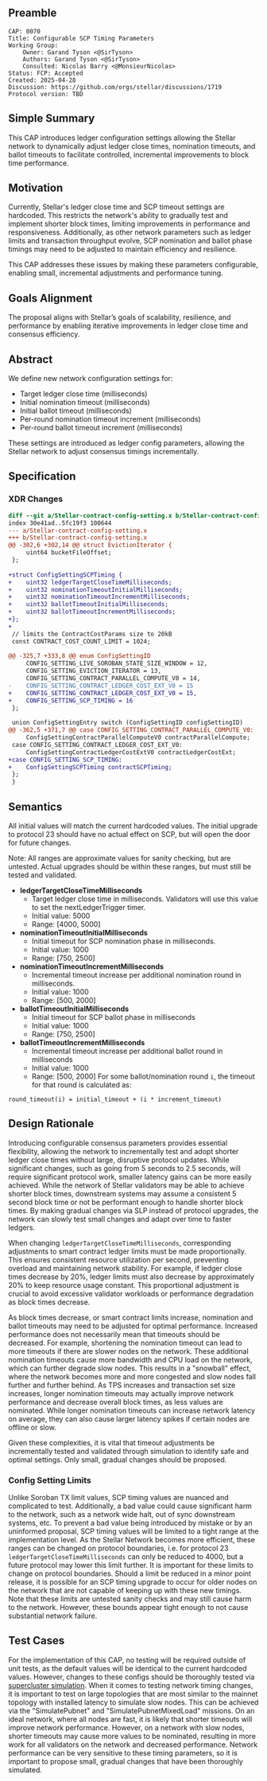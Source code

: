 ## Preamble

```
CAP: 0070
Title: Configurable SCP Timing Parameters
Working Group:
    Owner: Garand Tyson <@SirTyson>
    Authors: Garand Tyson <@SirTyson>
    Consulted: Nicolas Barry <@MonsieurNicolas>
Status: FCP: Accepted
Created: 2025-04-28
Discussion: https://github.com/orgs/stellar/discussions/1719
Protocol version: TBD
```

## Simple Summary

This CAP introduces ledger configuration settings allowing the Stellar network to dynamically adjust ledger close times, nomination timeouts,
and ballot timeouts to facilitate controlled, incremental improvements to block time performance.

## Motivation

Currently, Stellar's ledger close time and SCP timeout settings are hardcoded. This restricts the network's ability to gradually test and implement
shorter block times, limiting improvements in performance and responsiveness. Additionally, as other network parameters such as ledger limits and transaction
throughput evolve, SCP nomination and ballot phase timings may need to be adjusted to maintain efficiency and resilience.

This CAP addresses these issues by making these parameters configurable, enabling small, incremental adjustments and performance tuning.

## Goals Alignment

The proposal aligns with Stellar’s goals of scalability, resilience, and performance by enabling iterative improvements in ledger close time and consensus efficiency.

## Abstract

We define new network configuration settings for:

- Target ledger close time (milliseconds)
- Initial nomination timeout (milliseconds)
- Initial ballot timeout (milliseconds)
- Per-round nomination timeout increment (milliseconds)
- Per-round ballot timeout increment (milliseconds)

These settings are introduced as ledger config parameters, allowing the Stellar network to adjust consensus timings incrementally.

## Specification

### XDR Changes

```diff mddiffcheck.base=8903b65de5cb56e361800e93aa339ab1a5c1a2e7
diff --git a/Stellar-contract-config-setting.x b/Stellar-contract-config-setting.x
index 30e41ad..5fc19f3 100644
--- a/Stellar-contract-config-setting.x
+++ b/Stellar-contract-config-setting.x
@@ -302,6 +302,14 @@ struct EvictionIterator {
     uint64 bucketFileOffset;
 };
 
+struct ConfigSettingSCPTiming {
+    uint32 ledgerTargetCloseTimeMilliseconds;
+    uint32 nominationTimeoutInitialMilliseconds;
+    uint32 nominationTimeoutIncrementMilliseconds;
+    uint32 ballotTimeoutInitialMilliseconds;
+    uint32 ballotTimeoutIncrementMilliseconds;
+};
+
 // limits the ContractCostParams size to 20kB
 const CONTRACT_COST_COUNT_LIMIT = 1024;
 
@@ -325,7 +333,8 @@ enum ConfigSettingID
     CONFIG_SETTING_LIVE_SOROBAN_STATE_SIZE_WINDOW = 12,
     CONFIG_SETTING_EVICTION_ITERATOR = 13,
     CONFIG_SETTING_CONTRACT_PARALLEL_COMPUTE_V0 = 14,
-    CONFIG_SETTING_CONTRACT_LEDGER_COST_EXT_V0 = 15
+    CONFIG_SETTING_CONTRACT_LEDGER_COST_EXT_V0 = 15,
+    CONFIG_SETTING_SCP_TIMING = 16
 };
 
 union ConfigSettingEntry switch (ConfigSettingID configSettingID)
@@ -362,5 +371,7 @@ case CONFIG_SETTING_CONTRACT_PARALLEL_COMPUTE_V0:
     ConfigSettingContractParallelComputeV0 contractParallelCompute;
 case CONFIG_SETTING_CONTRACT_LEDGER_COST_EXT_V0:
     ConfigSettingContractLedgerCostExtV0 contractLedgerCostExt;
+case CONFIG_SETTING_SCP_TIMING:
+    ConfigSettingSCPTiming contractSCPTiming;
 };
 }
```

## Semantics

All initial values will match the current hardcoded values. The initial upgrade to protocol 23 should
have no actual effect on SCP, but will open the door for future changes.

Note: All ranges are approximate values for sanity checking, but are untested. Actual upgrades should be within
these ranges, but must still be tested and validated.

- **ledgerTargetCloseTimeMilliseconds**
    - Target ledger close time in milliseconds. Validators will use this value to set the nextLedgerTrigger timer.
    - Initial value: 5000
    - Range: [4000, 5000]
- **nominationTimeoutInitialMilliseconds**
    - Initial timeout for SCP nomination phase in milliseconds.
    - Initial value: 1000
    - Range: [750, 2500]
- **nominationTimeoutIncrementMilliseconds**
    - Incremental timeout increase per additional nomination round in milliseconds.
    - Initial value: 1000
    - Range: [500, 2000]
- **ballotTimeoutInitialMilliseconds**
    - Initial timeout for SCP ballot phase in milliseconds
    - Initial value: 1000
    - Range: [750, 2500]
- **ballotTimeoutIncrementMilliseconds**
    - Incremental timeout increase per additional ballot round in milliseconds
    - Initial value: 1000
    - Range: [500, 2000]
For some ballot/nomination round `i`, the timeout for that round is calculated as:

```
round_timeout(i) = initial_timeout + (i * increment_timeout)
```

## Design Rationale

Introducing configurable consensus parameters provides essential flexibility, allowing the network to incrementally test and adopt shorter ledger
close times without large, disruptive protocol updates. While significant changes, such as going from 5 seconds to 2.5 seconds, will require significant
protocol work, smaller latency gains can be more easily achieved. While the network of Stellar validators may be able to achieve shorter block times,
downstream systems may assume a consistent 5 second block time or not be performant enough to handle shorter block times. By making gradual changes via
SLP instead of protocol upgrades, the network can slowly test small changes and adapt over time to faster ledgers.

When changing `ledgerTargetCloseTimeMilliseconds`, corresponding adjustments to smart contract ledger limits must be made proportionally.
This ensures consistent resource utilization per second, preventing overload and maintaining network stability. For example, if ledger close times decrease by 20%,
ledger limits must also decrease by approximately 20% to keep resource usage constant. This proportional adjustment is crucial to avoid excessive validator workloads
or performance degradation as block times decrease.

As block times decrease, or smart contract limits increase, nomination and ballot timeouts may need to be adjusted for optimal performance. Increased performance
does not necessarily mean that timeouts should be decreased. For example, shortening the nomination timeout can lead to more timeouts if there are slower nodes
on the network. These additional nomination timeouts cause more bandwidth and CPU load on the network, which can further degrade slow nodes. This results in
a "snowball" effect, where the network becomes more and more congested and slow nodes fall further and further behind. As TPS increases and transaction set size
increases, longer nomination timeouts may actually improve network performance and decrease overall block times, as less values are nominated. While longer
nomination timeouts can increase network latency on average, they can also cause larger latency spikes if certain nodes are offline or slow.

Given these complexities, it is vital that timeout adjustments be incrementally tested and validated through simulation to identify safe and optimal settings.
Only small, gradual changes should be proposed.

### Config Setting Limits

Unlike Soroban TX limit values, SCP timing values are nuanced and complicated to test. Additionally, a
bad value could cause significant harm to the network, such as a network wide halt, out of sync downstream systems, etc.
To prevent a bad value being introduced by mistake or by an uninformed proposal, SCP timing values will be limited to
a tight range at the implementation level. As the Stellar Network becomes more efficient, these ranges can be changed
on protocol boundaries, i.e. for protocol 23 `ledgerTargetCloseTimeMilliseconds` can only be reduced to 4000, but a
future protocol may lower this limit further. It is important for these limits to change on protocol boundaries.
Should a limit be reduced in a minor point release, it is possible for an SCP timing upgrade to occur for older nodes
on the network that are not capable of keeping up with these new timings. Note that these limits are untested sanity
checks and may still cause harm to the network. However, these bounds appear tight enough to not cause substantial
network failure.

## Test Cases

For the implementation of this CAP, no testing will be required outside of unit tests, as the default values will be identical to the current hardcoded values.
However, changes to these configs should be thoroughly tested via [supercluster simulation](https://github.com/stellar/supercluster). When it comes to testing
network timing changes, it is important to test on large topologies that are most similar to the mainnet topology with installed latency to simulate slow nodes.
This can be achieved via the "SimulatePubnet" and "SimulatePubnetMixedLoad" missions. On an ideal network, where all nodes are fast, it is likely that
shorter timeouts will improve network performance. However, on a network with slow nodes, shorter timeouts may cause more values to be nominated, resulting
in more work for all validators on the network and decreased performance. Network performance can be very sensitive to these timing parameters, so it is important
to propose small, gradual changes that have been thoroughly simulated.
